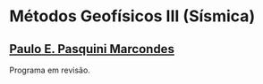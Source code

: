 Métodos Geofísicos III (Sísmica)
===

[Paulo E. Pasquini Marcondes](mailto:pasquini.petrobras@gmail.com)
---


Programa em revisão.
